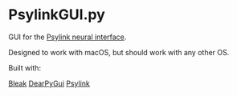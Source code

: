 # PsylinkGUI.py

GUI for the [Psylink neural interface](https://psylink.me).

Designed to work with macOS, but should work with any other OS.


Built with:

[Bleak](https://github.com/hbldh/bleak)
[DearPyGui](https://github.com/hoffstadt/DearPyGui)
[Psylink](https://codeberg.org/psylink/psylink)
